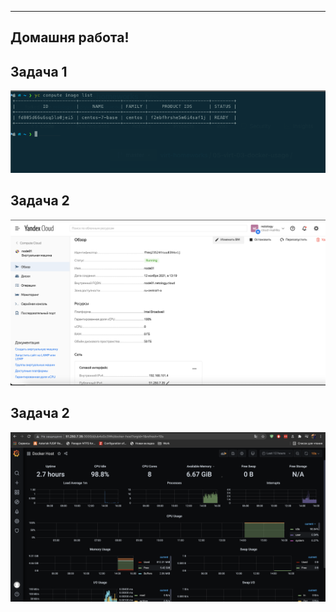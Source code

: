 
---
## Домашня работа!

## Задача 1
![Obraz](1.png)  
## Задача 2  
![Obraz](2.png)  
## Задача 2  
![Obraz](3.png)   
